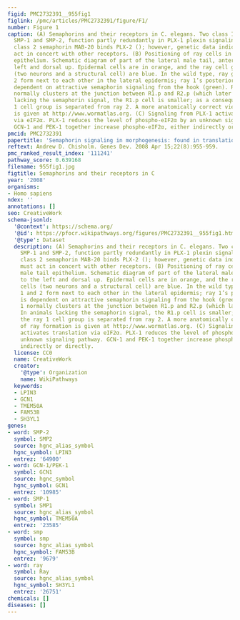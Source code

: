 ```yaml
---
figid: PMC2732391__955fig1
figlink: /pmc/articles/PMC2732391/figure/F1/
number: Figure 1
caption: (A) Semaphorins and their receptors in C. elegans. Two class I semaphorins,
  SMP-1 and SMP-2, function partly redundantly in PLX-1 plexin signaling. The secreted
  class 2 semaphorin MAB-20 binds PLX-2 (); however, genetic data indicate PLX-2 must
  act in concert with other receptors. (B) Positioning of ray cells in the male tail
  epithelium. Schematic diagram of part of the lateral male tail, anterior to the
  left and dorsal up. Epidermal cells are in orange, and the ray cell group cells
  (two neurons and a structural cell) are blue. In the wild type, ray groups 1 and
  2 form next to each other in the lateral epidermis; ray 1’s posterior position is
  dependent on attractive semaphorin signaling from the hook (green). Ray group 1
  normally clusters at the junction between R1.p and R2.p (which later fuse). In animals
  lacking the semaphorin signal, the R1.p cell is smaller; as a consequence, the ray
  1 cell group is separated from ray 2. A more anatomically correct view of ray formation
  is given at http://www.wormatlas.org. (C) Signaling from PLX-1 activates translation
  via eIF2α. PLX-1 reduces the level of phospho-eIF2α by an unknown signaling pathway.
  GCN-1 and PEK-1 together increase phospho-eIF2α, either indirectly or directly.
pmcid: PMC2732391
papertitle: 'Semaphorin signaling in morphogenesis: found in translation.'
reftext: Andrew D. Chisholm. Genes Dev. 2008 Apr 15;22(8):955-959.
pmc_ranked_result_index: '111241'
pathway_score: 0.639168
filename: 955fig1.jpg
figtitle: Semaphorins and their receptors in C
year: '2008'
organisms:
- Homo sapiens
ndex: ''
annotations: []
seo: CreativeWork
schema-jsonld:
  '@context': https://schema.org/
  '@id': https://pfocr.wikipathways.org/figures/PMC2732391__955fig1.html
  '@type': Dataset
  description: (A) Semaphorins and their receptors in C. elegans. Two class I semaphorins,
    SMP-1 and SMP-2, function partly redundantly in PLX-1 plexin signaling. The secreted
    class 2 semaphorin MAB-20 binds PLX-2 (); however, genetic data indicate PLX-2
    must act in concert with other receptors. (B) Positioning of ray cells in the
    male tail epithelium. Schematic diagram of part of the lateral male tail, anterior
    to the left and dorsal up. Epidermal cells are in orange, and the ray cell group
    cells (two neurons and a structural cell) are blue. In the wild type, ray groups
    1 and 2 form next to each other in the lateral epidermis; ray 1’s posterior position
    is dependent on attractive semaphorin signaling from the hook (green). Ray group
    1 normally clusters at the junction between R1.p and R2.p (which later fuse).
    In animals lacking the semaphorin signal, the R1.p cell is smaller; as a consequence,
    the ray 1 cell group is separated from ray 2. A more anatomically correct view
    of ray formation is given at http://www.wormatlas.org. (C) Signaling from PLX-1
    activates translation via eIF2α. PLX-1 reduces the level of phospho-eIF2α by an
    unknown signaling pathway. GCN-1 and PEK-1 together increase phospho-eIF2α, either
    indirectly or directly.
  license: CC0
  name: CreativeWork
  creator:
    '@type': Organization
    name: WikiPathways
  keywords:
  - LPIN3
  - GCN1
  - TMEM50A
  - FAM53B
  - SH3YL1
genes:
- word: SMP-2
  symbol: SMP2
  source: hgnc_alias_symbol
  hgnc_symbol: LPIN3
  entrez: '64900'
- word: GCN-1/PEK-1
  symbol: GCN1
  source: hgnc_symbol
  hgnc_symbol: GCN1
  entrez: '10985'
- word: SMP-1
  symbol: SMP1
  source: hgnc_alias_symbol
  hgnc_symbol: TMEM50A
  entrez: '23585'
- word: smp
  symbol: smp
  source: hgnc_alias_symbol
  hgnc_symbol: FAM53B
  entrez: '9679'
- word: ray
  symbol: Ray
  source: hgnc_alias_symbol
  hgnc_symbol: SH3YL1
  entrez: '26751'
chemicals: []
diseases: []
---
```


